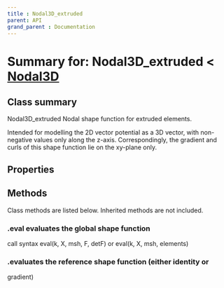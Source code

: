 ```yaml
---
title : Nodal3D_extruded
parent: API
grand_parent : Documentation
---
```

# Summary for: **Nodal3D_extruded**  < [Nodal3D](Nodal3D.html)

## Class summary

Nodal3D_extruded Nodal shape function for extruded elements.

Intended for modelling the 2D vector potential as a 3D vector, with
non-negative values only along the z-axis. Correspondingly, the
gradient and curls of this shape function lie on the xy-plane only.

## Properties


## Methods

Class methods are listed below. Inherited methods are not included.

### .**eval** evaluates the global shape function
call syntax
eval(k, X, msh, F, detF) or
eval(k, X, msh, elements)

### .evaluates the reference shape function (either identity or
gradient)



